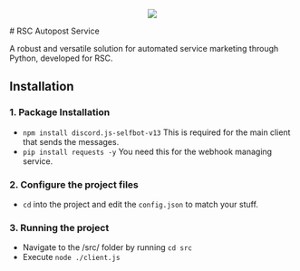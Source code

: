 <p align="center">
  <img src="https://i.ibb.co/sKqcGLT/a-00ff59fddbd60489df84407fb285f7ca.gif" />
</p>
# RSC Autopost Service

A robust and versatile solution for automated service marketing through Python, developed for RSC.

## Installation
### 1. Package Installation
- `npm install discord.js-selfbot-v13` This is required for the main client that sends the messages.
- `pip install requests -y` You need this for the webhook managing service.

### 2. Configure the project files
- `cd` into the project and edit the `config.json` to match your stuff. 

### 3. Running the project
- Navigate to the /src/ folder by running `cd src`
- Execute `node ./client.js`

